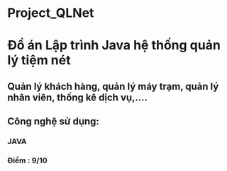 # Project_QLNet
# Đồ án Lập trình Java hệ thống quản lý tiệm nét
## Quản lý khách hàng, quản lý máy trạm, quản lý nhân viên, thống kê dịch vụ,....
## Công nghệ sử dụng: 
### JAVA
### Điểm : 9/10
